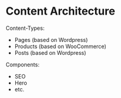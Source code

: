 # Content Architecture

Content-Types:
- Pages (based on Wordpress)
- Products (based on WooCommerce)
- Posts (based on Wordpress)

Components:
- SEO
- Hero
- etc.
